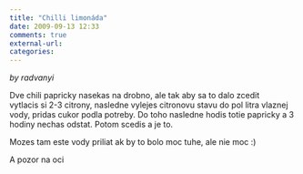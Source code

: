 ```yaml
---
title: "Chilli limonáda"
date: 2009-09-13 12:33
comments: true
external-url:
categories:
---
```

_by radvanyi_  
  
Dve chili papricky nasekas na drobno, ale tak aby sa to dalo zcedit  
vytlacis si 2-3 citrony, nasledne vylejes citronovu stavu do pol litra vlaznej vody, pridas cukor podla potreby. Do toho nasledne hodis totie papricky a 3 hodiny nechas odstat. Potom scedis a je to.  
  
Mozes tam este vody priliat ak by to bolo moc tuhe, ale nie moc :)  
  
A pozor na oci
